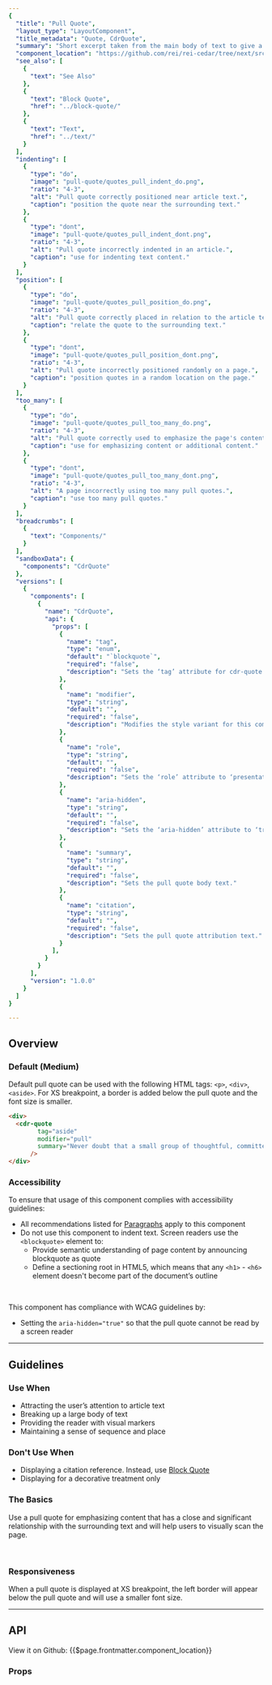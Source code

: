 ```yaml
---
{
  "title": "Pull Quote",
  "layout_type": "LayoutComponent",
  "title_metadata": "Quote, CdrQuote",
  "summary": "Short excerpt taken from the main body of text to give a dominant position",
  "component_location": "https://github.com/rei/rei-cedar/tree/next/src/components/quote",
  "see_also": [
    {
      "text": "See Also"
    },
    {
      "text": "Block Quote",
      "href": "../block-quote/"
    },
    {
      "text": "Text",
      "href": "../text/"
    }
  ],
  "indenting": [
    {
      "type": "do",
      "image": "pull-quote/quotes_pull_indent_do.png",
      "ratio": "4-3",
      "alt": "Pull quote correctly positioned near article text.",
      "caption": "position the quote near the surrounding text."
    },
    {
      "type": "dont",
      "image": "pull-quote/quotes_pull_indent_dont.png",
      "ratio": "4-3",
      "alt": "Pull quote incorrectly indented in an article.",
      "caption": "use for indenting text content."
    }
  ],
  "position": [
    {
      "type": "do",
      "image": "pull-quote/quotes_pull_position_do.png",
      "ratio": "4-3",
      "alt": "Pull quote correctly placed in relation to the article text.",
      "caption": "relate the quote to the surrounding text."
    },
    {
      "type": "dont",
      "image": "pull-quote/quotes_pull_position_dont.png",
      "ratio": "4-3",
      "alt": "Pull quote incorrectly positioned randomly on a page.",
      "caption": "position quotes in a random location on the page."
    }
  ],
  "too_many": [
    {
      "type": "do",
      "image": "pull-quote/quotes_pull_too_many_do.png",
      "ratio": "4-3",
      "alt": "Pull quote correctly used to emphasize the page's content.",
      "caption": "use for emphasizing content or additional content."
    },
    {
      "type": "dont",
      "image": "pull-quote/quotes_pull_too_many_dont.png",
      "ratio": "4-3",
      "alt": "A page incorrectly using too many pull quotes.",
      "caption": "use too many pull quotes."
    }
  ],
  "breadcrumbs": [
    {
      "text": "Components/"
    }
  ],
  "sandboxData": {
    "components": "CdrQuote"
  },
  "versions": [
    {
      "components": [
        {
          "name": "CdrQuote",
          "api": {
            "props": [
              {
                "name": "tag",
                "type": "enum",
                "default": "`blockquote`",
                "required": "false",
                "description": "Sets the ‘tag’ attribute for cdr-quote to define the root HTML element. Possible values: {  ‘blockquote’  |  ‘aside’  |  ‘q’  |  ‘div’  }"
              },
              {
                "name": "modifier",
                "type": "string",
                "default": "",
                "required": "false",
                "description": "Modifies the style variant for this component. Possible values: {  ‘pull’  }"
              },
              {
                "name": "role",
                "type": "string",
                "default": "",
                "required": "false",
                "description": "Sets the ‘role’ attribute to ‘presentation’ when creating a pull quote. Possible values: {  ‘presentation’  }"
              },
              {
                "name": "aria-hidden",
                "type": "string",
                "default": "",
                "required": "false",
                "description": "Sets the ‘aria-hidden’ attribute to ‘true’ when creating a pull quote. Possible values: {  ‘true’  }"
              },
              {
                "name": "summary",
                "type": "string",
                "default": "",
                "required": "false",
                "description": "Sets the pull quote body text."
              },
              {
                "name": "citation",
                "type": "string",
                "default": "",
                "required": "false",
                "description": "Sets the pull quote attribution text."
              }
            ],
          }
        }
      ],
      "version": "1.0.0"
    }
  ]
}

---
```


<cdr-doc-table-of-contents-shell>

## Overview

### Default (Medium)

Default pull quote can be used with the following HTML tags: `<p>`, `<div>`, `<aside>`. For XS breakpoint, a border is added below the pull quote and the font size is smaller.

<cdr-doc-example-code-pair :repository-href="$page.frontmatter.component_location" :sandbox-data="$page.frontmatter.sandboxData">

```html
<div>
  <cdr-quote
        tag="aside"
        modifier="pull"
        summary="Never doubt that a small group of thoughtful, committed citizens can change the world; indeed, it's the only thing that ever has."
      />
</div>
```

</cdr-doc-example-code-pair>

### Accessibility

To ensure that usage of this component complies with accessibility guidelines:

- All recommendations listed for [Paragraphs](../text/#paragraphs) apply to this component
- Do not use this component to indent text. Screen readers use the `<blockquote>` element to:
  - Provide semantic understanding of page content by announcing blockquote as quote
  - Define a sectioning root in HTML5, which means that any  `<h1>` - `<h6>`  element doesn't become part of the document’s outline

<br>

This component has compliance with WCAG guidelines by:

- Setting the `aria-hidden="true"` so that the pull quote cannot be read by a screen reader

<hr>

## Guidelines

### Use When

- Attracting the user’s attention to article text
- Breaking up a large body of text
- Providing the reader with visual markers
- Maintaining a sense of sequence and place

### Don't Use When

- Displaying a citation reference. Instead, use [Block Quote](../block-quote/)
- Displaying for a decorative treatment only

### The Basics

Use a pull quote for emphasizing content that has a close and significant relationship with the surrounding text and will help users to visually scan the page.

<br/>

<do-dont :examples="$page.frontmatter.indenting" />

<do-dont :examples="$page.frontmatter.too_many" />

<do-dont :examples="$page.frontmatter.position" />

### Responsiveness

When a pull quote is displayed at XS breakpoint, the left border will appear below the pull quote and will use a smaller font size.

<hr>

## API

<cdr-icon class="cdr-doc-code-snippet__action-icon" use="#brand-github"/> View it on Github: 
<cdr-link :href="$page.frontmatter.component_location">{{$page.frontmatter.component_location}}</cdr-link>

### Props

<cdr-doc-api type="prop" :api-data="$page.frontmatter.versions[0].components[0].api.props" />

</cdr-doc-table-of-contents-shell>
